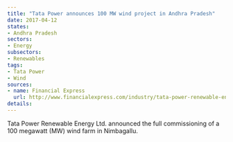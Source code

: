 ```yaml
---
title: "Tata Power announces 100 MW wind project in Andhra Pradesh"
date: 2017-04-12
states:
- Andhra Pradesh
sectors:
- Energy
subsectors:
- Renewables
tags:
- Tata Power
- Wind
sources:
- name: Financial Express
  url: http://www.financialexpress.com/industry/tata-power-renewable-energy-commissions-100-mw-wind-farm-in-andhra-pradesh/616133/
details:
---
```


Tata Power Renewable Energy Ltd. announced the full commissioning of a 100 megawatt (MW) wind farm in Nimbagallu.
